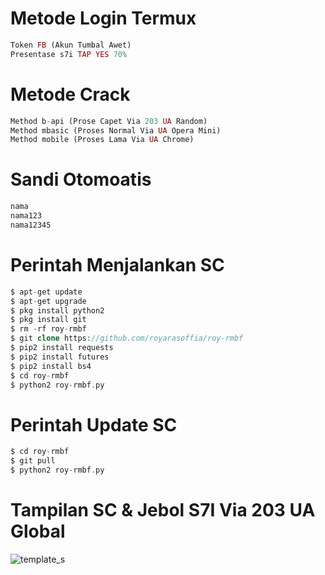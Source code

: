 # Metode Login Termux
````php
Token FB (Akun Tumbal Awet)
Presentase s7i TAP YES 70%
````
# Metode Crack
````php
Method b-api (Prose Capet Via 203 UA Random)
Method mbasic (Proses Normal Via UA Opera Mini)
Method mobile (Proses Lama Via UA Chrome)
````
# Sandi Otomoatis
````php
nama
nama123
nama12345
````
# Perintah Menjalankan SC
````php
$ apt-get update
$ apt-get upgrade
$ pkg install python2
$ pkg install git
$ rm -rf roy-rmbf
$ git clone https://github.com/royarasoffia/roy-rmbf
$ pip2 install requests
$ pip2 install futures
$ pip2 install bs4
$ cd roy-rmbf
$ python2 roy-rmbf.py
````
# Perintah Update SC
````php
$ cd roy-rmbf
$ git pull
$ python2 roy-rmbf.py
````
# Tampilan SC & Jebol S7I Via 203 UA Global
![template_s](https://github.com/royarasoffia/roy-rmbf/blob/main/Screenshot_20210707-220152288.jpg)
